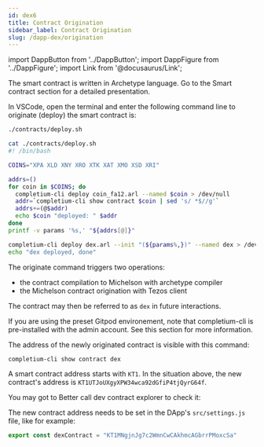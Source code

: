 ```yaml
---
id: dex6
title: Contract Origination
sidebar_label: Contract Origination
slug: /dapp-dex/origination
---
```


import DappButton from '../DappButton';
import DappFigure from '../DappFigure';
import Link from '@docusaurus/Link';

The smart contract is written in <Link to="/docs/dapp-tools/archetype">Archetype</Link> language. Go to the <Link to="">Smart contract</Link> section for a detailed presentation.

In VSCode, open the <Link to="/docs/dapp-tools/gitpod#open-terminal">terminal</Link> and enter the following command line to originate (deploy) the smart contract is:

```bash
./contracts/deploy.sh
```

```bash
cat ./contracts/deploy.sh
#! /bin/bash

COINS="XPA XLD XNY XRO XTK XAT XMO XSD XRI"

addrs=()
for coin in $COINS; do
  completium-cli deploy coin_fa12.arl --named $coin > /dev/null
  addr=`completium-cli show contract $coin | sed 's/ *$//g'`
  addrs+=(@$addr)
  echo $coin "deployed: " $addr
done
printf -v params '%s,' "${addrs[@]}"

completium-cli deploy dex.arl --init "(${params%,})" --named dex > /dev/null
echo "dex deployed, done"
```

The <Link to="/docs/dapp-tools/completium-cli#deploy">originate command</Link> triggers two operations:
* the contract compilation to Michelson with archetype compiler
* the Michelson contract origination with Tezos client

The contract may then be referred to as `dex` in future interactions.

If you are using the preset <Link to="/docs/dapp-tools/gitpod">Gitpod</Link> environement, note that <Link to="/docs/dapp-tools/completium-cli">completium-cli</Link> is pre-installed with the <Link to="/docs/dapp-tools/faucet#admin-account">admin</Link> account. See this section for more information.

The address of the newly originated contract is visible with this command:

```bash
completium-cli show contract dex
```

A smart contract address starts with `KT1`. In the situation above, the new contract's address is `KT1UTJoUXgyXPW34wca92dGfiP4tjQyrG64f`.

You may got to <Link to="/docs/dapp-tools/bcd">Better call dev</Link> contract explorer to check it:

<DappButton url="https://better-call.dev/" txt="go to better call dev"/>

The new contract address needs to be set in the DApp's `src/settings.js` file, like for example:

```js
export const dexContract = "KT1MNgjnJg7c2WmnCwCAkhmcAGbrrPMoxcSa"
```
